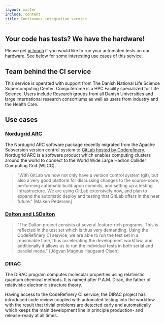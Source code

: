 ```yaml
---
layout: master
include: content
title: Continuous integration service
---
```


## Your code has tests? We have the hardware!

Please get [in touch](/contact) if you would like to run your automated tests
on our hardware. See below for some interesting use cases of this service.


## Team behind the CI service

This service is operated with support from The Danish National Life Science Supercomputing Center.
Computerome is a HPC Facility specialized for Life Science. Users include
Research groups from all Danish Universities and large international research
consortiums as well as users from industry and the Health Care.


## Use cases

### [Nordugrid ARC](http://www.nordugrid.org/arc/)

The Nordugrid ARC software package recently migrated from the Apache Subversion
version control system to [GitLab hosted by Coderefinery](/repository). Nordugrid ARC is a
software product which enables computing clusters around the world to connect
to the World Wide Large Hadron Collider Computing Grid (WLCG).

> "With GitLab we now not only have a version control system (git), but also a
> very good platform for discussing changes to the source-code, performing
> automatic build upon commits, and setting up a testing infrastructure. We are
> using GitLab extensively now, and plan to expand the automatic deploy and
> testing that GitLab offers in the near future." [Maiken Pedersen]


### [Dalton and LSDalton](http://daltonprogram.org)

> "The Dalton project consists of several feature-rich programs. This is
> reflected in the test set which is thus very demanding. Using the CodeRefinery
> CI service, we are able to run the test set in a reasonable time, thus
> accelerating the development workflow, and additionally it allows us to run the
> individual tests in both serial and parallel mode." [Jógvan Magnus Haugaard Olsen]


### [DIRAC](http://diracprogram.org)

The DIRAC program computes molecular properties using relativistic quantum
chemical methods. It is named after P.A.M. Dirac, the father of relativistic
electronic structure theory.

Having access to the CodeRefinery CI service, the DIRAC project has introduced
code review coupled with automated testing into the workflow with the result
that trivial problems are detected early and automatically which keeps the main
development line in principle production- and release-ready at all times.
